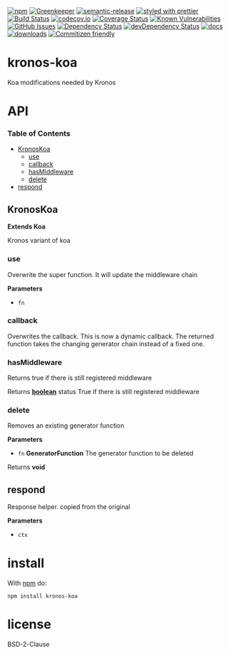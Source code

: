 [![npm](https://img.shields.io/npm/v/kronos-koa.svg)](https://www.npmjs.com/package/kronos-koa)
[![Greenkeeper](https://badges.greenkeeper.io/Kronos-Integration/kronos-koa.svg)](https://greenkeeper.io/)
[![semantic-release](https://img.shields.io/badge/%20%20%F0%9F%93%A6%F0%9F%9A%80-semantic--release-e10079.svg)](https://github.com/Kronos-Integration/kronos-koa)
[![styled with prettier](https://img.shields.io/badge/styled_with-prettier-ff69b4.svg)](https://github.com/prettier/prettier)
[![Build Status](https://secure.travis-ci.org/Kronos-Integration/kronos-koa.png)](http://travis-ci.org/Kronos-Integration/kronos-koa)
[![codecov.io](http://codecov.io/github/Kronos-Integration/kronos-koa/coverage.svg?branch=master)](http://codecov.io/github/Kronos-Integration/kronos-koa?branch=master)
[![Coverage Status](https://coveralls.io/repos/Kronos-Integration/kronos-koa/badge.svg)](https://coveralls.io/r/Kronos-Integration/kronos-koa)
[![Known Vulnerabilities](https://snyk.io/test/github/Kronos-Integration/kronos-koa/badge.svg)](https://snyk.io/test/github/Kronos-Integration/kronos-koa)
[![GitHub Issues](https://img.shields.io/github/issues/Kronos-Integration/kronos-koa.svg?style=flat-square)](https://github.com/Kronos-Integration/kronos-koa/issues)
[![Dependency Status](https://david-dm.org/Kronos-Integration/kronos-koa.svg)](https://david-dm.org/Kronos-Integration/kronos-koa)
[![devDependency Status](https://david-dm.org/Kronos-Integration/kronos-koa/dev-status.svg)](https://david-dm.org/Kronos-Integration/kronos-koa#info=devDependencies)
[![docs](http://inch-ci.org/github/Kronos-Integration/kronos-koa.svg?branch=master)](http://inch-ci.org/github/Kronos-Integration/kronos-koa)
[![downloads](http://img.shields.io/npm/dm/kronos-koa.svg?style=flat-square)](https://npmjs.org/package/kronos-koa)
[![Commitizen friendly](https://img.shields.io/badge/commitizen-friendly-brightgreen.svg)](http://commitizen.github.io/cz-cli/)

# kronos-koa

Koa modifications needed by Kronos

# API

<!-- Generated by documentation.js. Update this documentation by updating the source code. -->

### Table of Contents

-   [KronosKoa](#kronoskoa)
    -   [use](#use)
    -   [callback](#callback)
    -   [hasMiddleware](#hasmiddleware)
    -   [delete](#delete)
-   [respond](#respond)

## KronosKoa

**Extends Koa**

Kronos variant of koa

### use

Overwrite the super function. It will update the middleware chain

**Parameters**

-   `fn`  

### callback

Overwrites the callback. This is now a dynamic callback.
The returned function takes the changing generator chain
instead of a fixed one.

### hasMiddleware

Returns true if there is still registered middleware

Returns **[boolean](https://developer.mozilla.org/docs/Web/JavaScript/Reference/Global_Objects/Boolean)** status True if there is still registered middleware

### delete

Removes an existing generator function

**Parameters**

-   `fn` **GeneratorFunction** The generator function to be deleted

Returns **void** 

## respond

Response helper.
copied from the original

**Parameters**

-   `ctx`  

# install

With [npm](http://npmjs.org) do:

```shell
npm install kronos-koa
```

# license

BSD-2-Clause
